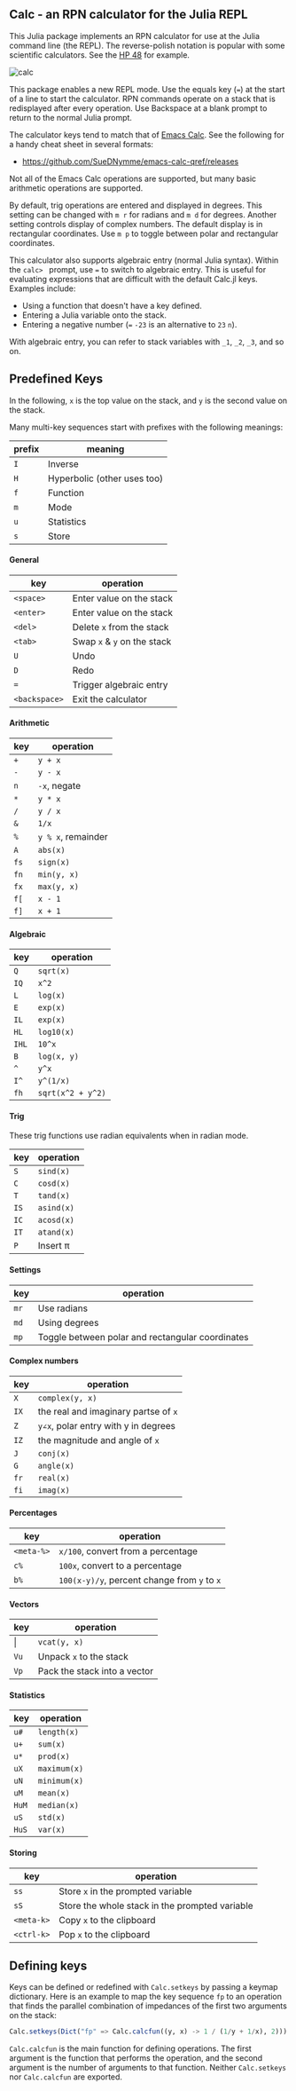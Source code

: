 ## Calc - an RPN calculator for the Julia REPL

This Julia package implements an RPN calculator for use at the Julia command
line (the REPL). The reverse-polish notation is popular with some scientific
calculators. See the [HP 48](http://www.ces.clemson.edu/ge/staff/park/Class/ENGR130/Handouts/BasicSkills/Calculators/HP48G/HP48G.html)
for example.

![calc](calc1.gif)

This package enables a new REPL mode. Use the equals key (`=`) at the start of a
line to start the calculator. RPN commands operate on a stack that is
redisplayed after every operation. Use Backspace at a blank prompt to return to
the normal Julia prompt.

The calculator keys tend to match that of [Emacs
Calc](https://www.gnu.org/software/emacs/manual/html_mono/calc.html). See the
following for a handy cheat sheet in several formats:

* https://github.com/SueDNymme/emacs-calc-qref/releases

Not all of the Emacs Calc operations are supported, but many basic arithmetic
operations are supported.

By default, trig operations are entered and displayed in degrees. This setting
can be changed with `m r` for radians and `m d` for degrees. Another setting
controls display of complex numbers. The default display is in rectangular
coordinates. Use `m p` to toggle between polar and rectangular coordinates.

This calculator also supports algebraic entry (normal Julia syntax). Within the
`calc> ` prompt, use `=` to switch to algebraic entry. This is useful for
evaluating expressions that are difficult with the default Calc.jl keys. Examples
include:

- Using a function that doesn't have a key defined.
- Entering a Julia variable onto the stack.
- Entering a negative number (`=` `-23` is an alternative to `23` `n`).

With algebraic entry, you can refer to stack variables with `_1`, `_2`, `_3`,
and so on. 

## Predefined Keys

In the following, `x` is the top value on the stack, and `y` is the second value
on the stack.

Many multi-key sequences start with prefixes with the following meanings:

| prefix | meaning                     |
| -------| --------------------------- |
| `I`    | Inverse                     |
| `H`    | Hyperbolic (other uses too) |
| `f`    | Function                    |
| `m`    | Mode                        |
| `u`    | Statistics                  |
| `s`    | Store                       |

#### General

| key           | operation                   |
| ---------     | --------------------------- |
| `<space>`     | Enter value on the stack    |
| `<enter>`     | Enter value on the stack    |
| `<del>`       | Delete `x` from the stack   |
| `<tab>`       | Swap `x` & `y` on the stack |
| `U`           | Undo                        |
| `D`           | Redo                        |
| `=`           | Trigger algebraic entry     |
| `<backspace>` | Exit the calculator         |

#### Arithmetic
| key   | operation          |
| ----- | -------------      |
| `+`   | `y + x`            |
| `-`   | `y - x`            |
| `n`   | `-x`,  negate      |
| `*`   | `y * x`            |
| `/`   | `y / x`            |
| `&`   | `1/x`              |
| `%`   | `y % x`, remainder |
| `A`   | `abs(x)`           |
| `fs`  | `sign(x)`          |
| `fn`  | `min(y, x)`        |
| `fx`  | `max(y, x)`        |
| `f[`  | `x - 1`            |
| `f]`  | `x + 1`            |
#### Algebraic
| key    | operation         |
| ------ | ----------------- |
| `Q`    | `sqrt(x)`         |
| `IQ`   | `x^2`             |
| `L`    | `log(x)`          |
| `E`    | `exp(x)`          |
| `IL`   | `exp(x)`          |
| `HL`   | `log10(x)`        |
| `IHL`  | `10^x`            |
| `B`    | `log(x, y)`       |
| `^`    | `y^x`             |
| `I^`   | `y^(1/x)`         |
| `fh`   | `sqrt(x^2 + y^2)` |

#### Trig
These trig functions use radian equivalents when in radian mode.

| key   | operation  |
| ----- | ---------- |
| `S`   | `sind(x)`  |
| `C`   | `cosd(x)`  |
| `T`   | `tand(x)`  |
| `IS`  | `asind(x)` |
| `IC`  | `acosd(x)` |
| `IT`  | `atand(x)` |
| `P`   | Insert π   |
#### Settings
| key   | operation                                        |
| ----- | ----------                                       |
| `mr`  | Use radians                                      |
| `md`  | Using degrees                                    |
| `mp`  | Toggle between polar and rectangular coordinates |
#### Complex numbers
| key   | operation                            |
| ----- | ----------                           |
| `X`   | `complex(y, x)`                      |
| `IX`  | the real and imaginary partse of `x` |
| `Z`   | `y∠x`, polar entry with y in degrees |
| `IZ`  | the magnitude and angle of `x`       |
| `J`   | `conj(x)`                            |
| `G`   | `angle(x)`                           |
| `fr`  | `real(x)`                            |
| `fi`  | `imag(x)`                            |
#### Percentages
| key        | operation                                    |
| -----      | ----------                                   |
| `<meta-%>` | `x/100`, convert from a percentage           |
| `c%`       | `100x`, convert to a percentage              |
| `b%`       | `100(x-y)/y`, percent change from `y` to `x` |
#### Vectors
| key    | operation                    |
| -----  | ----------                   |
| &#124; | `vcat(y, x)`                 |
| `Vu`   | Unpack `x` to the stack      |
| `Vp`   | Pack the stack into a vector |
#### Statistics
| key    | operation    |
| -----  | ----------   |
| `u#`   | `length(x)`  |
| `u+`   | `sum(x)`     |
| `u*`   | `prod(x)`    |
| `uX`   | `maximum(x)` |
| `uN`   | `minimum(x)` |
| `uM`   | `mean(x)`    |
| `HuM`  | `median(x)`  |
| `uS`   | `std(x)`     |
| `HuS`  | `var(x)`     |
#### Storing
| key        | operation                                      |
| -----      | ----------                                     |
| `ss`       | Store `x` in the prompted variable             |
| `sS`       | Store the whole stack in the prompted variable |
| `<meta-k>` | Copy `x` to the clipboard                      |
| `<ctrl-k>` | Pop `x` to the clipboard                       |

## Defining keys

Keys can be defined or redefined with `Calc.setkeys` by passing a keymap
dictionary. Here is an example to map the key sequence `fp` to an operation
that finds the parallel combination of impedances of the first two arguments on
the stack:

```julia
Calc.setkeys(Dict("fp" => Calc.calcfun((y, x) -> 1 / (1/y + 1/x), 2)))
```

`Calc.calcfun` is the main function for defining operations. The first argument
is the function that performs the operation, and the second argument is the
number of arguments to that function. Neither `Calc.setkeys` nor `Calc.calcfun`
are exported. 
